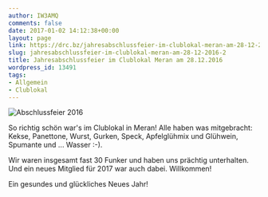 ```yaml
---
author: IW3AMQ
comments: false
date: 2017-01-02 14:12:38+00:00
layout: page
link: https://drc.bz/jahresabschlussfeier-im-clublokal-meran-am-28-12-2016-2/
slug: jahresabschlussfeier-im-clublokal-meran-am-28-12-2016-2
title: Jahresabschlussfeier im Clublokal Meran am 28.12.2016
wordpress_id: 13491
tags:
- Allgemein
- Clublokal
---
```


![Abschlussfeier 2016](https://drc.bz/wp-content/uploads/2017/01/DSCN2714-300x225.jpg)

So richtig schön war's im Clublokal in Meran! Alle haben was mitgebracht: Kekse, Panettone, Wurst, Gurken, Speck, Apfelglühmix und Glühwein, Spumante und ... Wasser :-).

Wir waren insgesamt fast 30 Funker und haben uns prächtig unterhalten. Und ein neues Mitglied für 2017 war auch dabei. Willkommen!


Ein gesundes und glückliches Neues Jahr!



